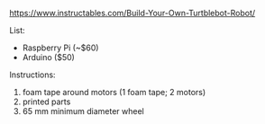https://www.instructables.com/Build-Your-Own-Turtblebot-Robot/

List:
- Raspberry Pi (~$60)
- Arduino ($50)

Instructions:
1. foam tape around motors (1 foam tape; 2 motors)
2. printed parts
3. 65 mm minimum diameter wheel
